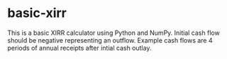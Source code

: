 # basic-xirr

This is a basic XIRR calculator using Python and NumPy. Initial cash flow should be negative representing an outflow. Example cash flows are 4 periods of annual receipts after intial cash outlay.
